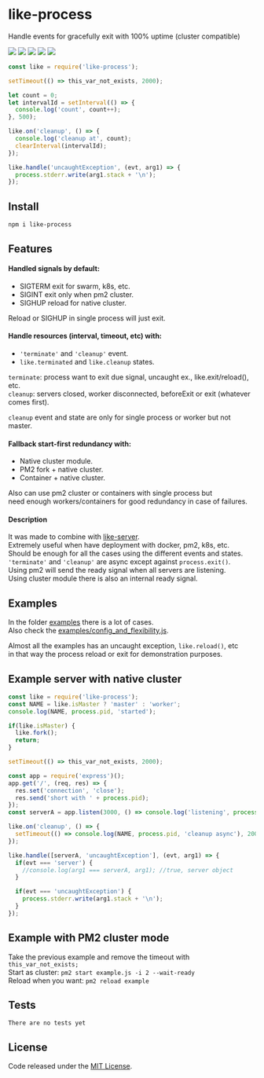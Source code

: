 # like-process

Handle events for gracefully exit with 100% uptime (cluster compatible)

![](https://img.shields.io/npm/v/like-process.svg) [![](https://img.shields.io/maintenance/yes/2019.svg?style=flat-square)](https://github.com/LuKks/like-process) ![](https://img.shields.io/github/size/lukks/like-process/index.js.svg) ![](https://img.shields.io/npm/dt/like-process.svg) ![](https://img.shields.io/github/license/LuKks/like-process.svg)

```javascript
const like = require('like-process');

setTimeout(() => this_var_not_exists, 2000);

let count = 0;
let intervalId = setInterval(() => {
  console.log('count', count++);
}, 500);

like.on('cleanup', () => {
  console.log('cleanup at', count);
  clearInterval(intervalId);
});

like.handle('uncaughtException', (evt, arg1) => {
  process.stderr.write(arg1.stack + '\n');
});
```

## Install
```
npm i like-process
```

## Features
#### Handled signals by default:
- SIGTERM exit for swarm, k8s, etc.
- SIGINT exit only when pm2 cluster.
- SIGHUP reload for native cluster.

Reload or SIGHUP in single process will just exit.

#### Handle resources (interval, timeout, etc) with:
- `'terminate'` and `'cleanup'` event.
- `like.terminated` and `like.cleanup` states.

`terminate`: process want to exit due signal, uncaught ex., like.exit/reload(), etc.\
`cleanup`: servers closed, worker disconnected, beforeExit or exit (whatever comes first).

`cleanup` event and state are only for single process or worker but not master.

#### Fallback start-first redundancy with:
- Native cluster module.
- PM2 fork + native cluster.
- Container + native cluster.

Also can use pm2 cluster or containers with single process but\
need enough workers/containers for good redundancy in case of failures.

#### Description
It was made to combine with [like-server](https://www.npmjs.com/like-server).\
Extremely useful when have deployment with docker, pm2, k8s, etc.\
Should be enough for all the cases using the different events and states.\
`'terminate'` and `'cleanup'` are async except against `process.exit()`.\
Using pm2 will send the ready signal when all servers are listening.\
Using cluster module there is also an internal ready signal.

## Examples
In the folder [examples](https://github.com/LuKks/like-process/blob/master/examples) there is a lot of cases.\
Also check the [examples/config_and_flexibility.js](https://github.com/LuKks/like-process/blob/master/examples/config_and_flexibility.js).

Almost all the examples has an uncaught exception, `like.reload()`, etc\
in that way the process reload or exit for demonstration purposes.

## Example server with native cluster
```javascript
const like = require('like-process');
const NAME = like.isMaster ? 'master' : 'worker';
console.log(NAME, process.pid, 'started');

if(like.isMaster) {
  like.fork();
  return;
}

setTimeout(() => this_var_not_exists, 2000);

const app = require('express')();
app.get('/', (req, res) => {
  res.set('connection', 'close');
  res.send('short with ' + process.pid);
});
const serverA = app.listen(3000, () => console.log('listening', process.pid));

like.on('cleanup', () => {
  setTimeout(() => console.log(NAME, process.pid, 'cleanup async'), 200);
});

like.handle([serverA, 'uncaughtException'], (evt, arg1) => {
  if(evt === 'server') {
    //console.log(arg1 === serverA, arg1); //true, server object
  }

  if(evt === 'uncaughtException') {
    process.stderr.write(arg1.stack + '\n');
  }
});
```

## Example with PM2 cluster mode
Take the previous example and remove the timeout with `this_var_not_exists;`\
Start as cluster: `pm2 start example.js -i 2 --wait-ready`\
Reload when you want: `pm2 reload example`

## Tests
```
There are no tests yet
```

## License
Code released under the [MIT License](https://github.com/LuKks/like-process/blob/master/LICENSE).
